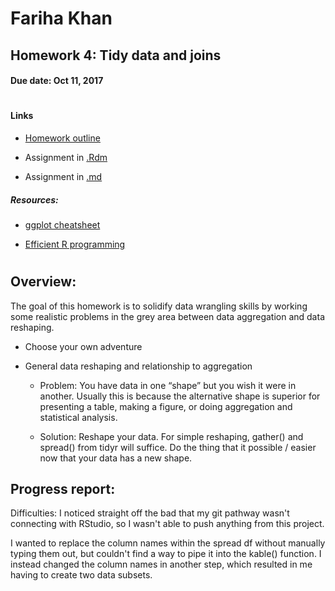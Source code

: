 # Fariha Khan 

## Homework 4: Tidy data and joins
#### Due date: Oct 11, 2017

#
#### **Links**

 - [Homework outline](http://stat545.com/hw04_tidy-data-joins.html)
 
 - Assignment in [.Rdm](https://github.com/farihakhan/STAT545-hw-khan-fariha/blob/master/hw_04/hw04_tidyData.Rmd) 
 
 - Assignment in [.md](https://github.com/farihakhan/STAT545-hw-khan-fariha/blob/master/hw_04/hw04_tidyData.md) 
 
##### Resources:

 - [ggplot cheatsheet](https://www.rstudio.com/wp-content/uploads/2015/03/ggplot2-cheatsheet.pdf)
 
 - [Efficient R programming](https://csgillespie.github.io/efficientR/5-5-dplyr.html#renaming-columns)
 

#
## **Overview:**

The goal of this homework is to solidify data wrangling skills by working some realistic problems in the grey area between data aggregation and data reshaping.

 - Choose your own adventure
 
 - General data reshaping and relationship to aggregation
 
      - Problem: You have data in one “shape” but you wish it were in another. Usually this is because the alternative shape is superior for presenting a table, making a figure, or doing aggregation and statistical analysis.
      
      - Solution: Reshape your data. For simple reshaping, gather() and spread() from tidyr will suffice. Do the thing that it possible / easier now that your data has a new shape.

 
## **Progress report:**



Difficulties:
I noticed straight off the bad that my git pathway wasn't connecting with RStudio, so I wasn't able to push anything from this project. 

I wanted to replace the column names within the spread df without manually typing them out, but couldn't find a way to pipe it into the kable() function. I instead changed the column names in another step, which resulted in me having to create two data subsets.